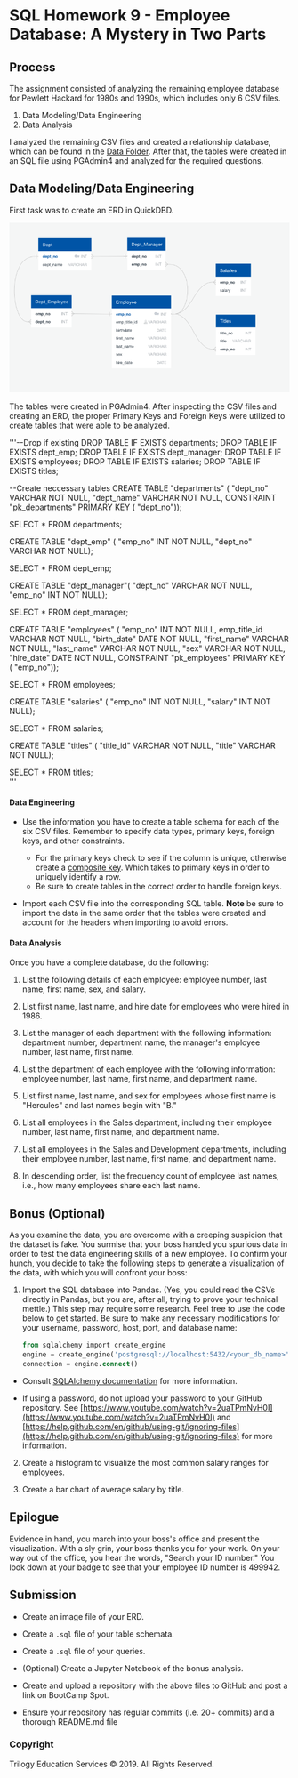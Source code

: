 # SQL Homework 9 - Employee Database: A Mystery in Two Parts


## Process
The assignment consisted of analyzing the remaining employee database for Pewlett Hackard for 1980s and 1990s, which includes only 6 CSV files. 


1. Data Modeling/Data Engineering
2. Data Analysis


I analyzed the remaining CSV files and created a relationship database, which can be found in the [Data Folder](https://github.com/jessfett/HW9/tree/master/data). After that, the tables were created in an SQL file using PGAdmin4 and analyzed for the required questions. 

## Data Modeling/Data Engineering

First task was to create an ERD in QuickDBD. 

![ERD - Employees](https://github.com/jessfett/HW9/blob/master/ERD/ERD%20-%20Employees.png)

The tables were created in PGAdmin4. After inspecting the CSV files and creating an ERD, the proper Primary Keys and Foreign Keys were utilized to create tables that were able to be analyzed. 

'''--Drop if existing
DROP TABLE IF EXISTS departments;
DROP TABLE IF EXISTS dept_emp;
DROP TABLE IF EXISTS dept_manager;
DROP TABLE IF EXISTS employees;
DROP TABLE IF EXISTS salaries;
DROP TABLE IF EXISTS titles; 


--Create neccessary tables
CREATE TABLE "departments" (
	"dept_no" VARCHAR NOT NULL,
	"dept_name" VARCHAR NOT NULL,
	CONSTRAINT "pk_departments" PRIMARY KEY (
	"dept_no"));
	
SELECT * FROM departments;


CREATE TABLE "dept_emp" (
	"emp_no" INT NOT NULL,
	"dept_no" VARCHAR NOT NULL);
	
SELECT * FROM dept_emp;	
	
CREATE TABLE "dept_manager"(
	"dept_no" VARCHAR NOT NULL, 
	"emp_no" INT NOT NULL);

SELECT * FROM dept_manager;
	
CREATE TABLE "employees" (
	"emp_no" INT NOT NULL,
	emp_title_id VARCHAR NOT NULL,
	"birth_date" DATE NOT NULL,
	"first_name" VARCHAR NOT NULL,
	"last_name" VARCHAR NOT NULL,
	"sex" VARCHAR NOT NULL,
	"hire_date" DATE NOT NULL,
	CONSTRAINT "pk_employees" PRIMARY KEY (
		"emp_no"));
		
SELECT * FROM employees;		
		
CREATE TABLE "salaries" (
	"emp_no" INT NOT NULL,
	"salary" INT NOT NULL);

SELECT * FROM salaries; 

CREATE TABLE "titles" (
	"title_id" VARCHAR NOT NULL,
	"title" VARCHAR NOT NULL);
	
SELECT * FROM titles;	
	'''

#### Data Engineering

* Use the information you have to create a table schema for each of the six CSV files. Remember to specify data types, primary keys, foreign keys, and other constraints.

  * For the primary keys check to see if the column is unique, otherwise create a [composite key](https://en.wikipedia.org/wiki/Compound_key). Which takes to primary keys in order to uniquely identify a row.
  * Be sure to create tables in the correct order to handle foreign keys.

* Import each CSV file into the corresponding SQL table. **Note** be sure to import the data in the same order that the tables were created and account for the headers when importing to avoid errors.

#### Data Analysis

Once you have a complete database, do the following:

1. List the following details of each employee: employee number, last name, first name, sex, and salary.

2. List first name, last name, and hire date for employees who were hired in 1986.

3. List the manager of each department with the following information: department number, department name, the manager's employee number, last name, first name.

4. List the department of each employee with the following information: employee number, last name, first name, and department name.

5. List first name, last name, and sex for employees whose first name is "Hercules" and last names begin with "B."

6. List all employees in the Sales department, including their employee number, last name, first name, and department name.

7. List all employees in the Sales and Development departments, including their employee number, last name, first name, and department name.

8. In descending order, list the frequency count of employee last names, i.e., how many employees share each last name.

## Bonus (Optional)

As you examine the data, you are overcome with a creeping suspicion that the dataset is fake. You surmise that your boss handed you spurious data in order to test the data engineering skills of a new employee. To confirm your hunch, you decide to take the following steps to generate a visualization of the data, with which you will confront your boss:

1. Import the SQL database into Pandas. (Yes, you could read the CSVs directly in Pandas, but you are, after all, trying to prove your technical mettle.) This step may require some research. Feel free to use the code below to get started. Be sure to make any necessary modifications for your username, password, host, port, and database name:

   ```sql
   from sqlalchemy import create_engine
   engine = create_engine('postgresql://localhost:5432/<your_db_name>')
   connection = engine.connect()
   ```

* Consult [SQLAlchemy documentation](https://docs.sqlalchemy.org/en/latest/core/engines.html#postgresql) for more information.

* If using a password, do not upload your password to your GitHub repository. See [https://www.youtube.com/watch?v=2uaTPmNvH0I](https://www.youtube.com/watch?v=2uaTPmNvH0I) and [https://help.github.com/en/github/using-git/ignoring-files](https://help.github.com/en/github/using-git/ignoring-files) for more information.

2. Create a histogram to visualize the most common salary ranges for employees.

3. Create a bar chart of average salary by title.

## Epilogue

Evidence in hand, you march into your boss's office and present the visualization. With a sly grin, your boss thanks you for your work. On your way out of the office, you hear the words, "Search your ID number." You look down at your badge to see that your employee ID number is 499942.

## Submission

* Create an image file of your ERD.

* Create a `.sql` file of your table schemata.

* Create a `.sql` file of your queries.

* (Optional) Create a Jupyter Notebook of the bonus analysis.

* Create and upload a repository with the above files to GitHub and post a link on BootCamp Spot.

* Ensure your repository has regular commits (i.e. 20+ commits) and a thorough README.md file

### Copyright

Trilogy Education Services © 2019. All Rights Reserved.

